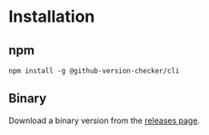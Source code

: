 # Installation

## npm

```shell
npm install -g @github-version-checker/cli
```

## Binary

Download a binary version from the [releases page](https://github.com/axelrindle/github-version-checker/releases).
